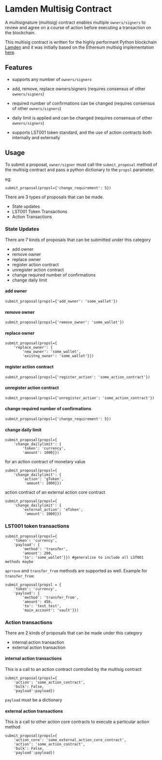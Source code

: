 # Lamden Multisig Contract

A multisignature (multisig) contract enables multiple `owners/signers` to review and agree on a course of action before executing a transaction on the blockchain.

This multisig contract is written for the highly performant Python blockchain [Lamden](https://www.lamden.io) and it was initially based on the Ethereum multisig implementation [here](https://github.com/ConsenSysMesh/MultiSigWallet/blob/master/MultiSigWalletWithDailyLimit.sol). 

## Features

* supports any number of `owners/signers`

* add, remove, replace owners/signers (requires consensus of other `owners/signers`)

* required number of confirmations can be changed
(requires consensus of other `owners/signers`)

* daily limit is applied and can be changed
(requires consensus of other `owners/signers`)

* supports LST001 token standard, and the use of action contracts both internally and externally

## Usage

To submit a proposal, `owner/signer` must call the `submit_proposal` method of the multisig contract and pass a python dictionary to the `propsl` parameter.

eg:
```
submit_proposal(propsl={'change_requirement': 5})
```

There are 3 types of proposals that can be made.
* State updates
* LST001 Token Transactions
* Action Transactions

### State Updates
There are 7 kinds of proposals that can be submitted under this category
* add owner
* remove owner
* replace owner
* register action contract
* unregister action contract
* change required number of confirmations
* change daily limit


#### add owner
```
submit_proposal(propsl={'add_owner': 'some_wallet'})
```

#### remove owner
```
submit_proposal(propsl={'remove_owner': 'some_wallet'})
```

#### replace owner
```
submit_proposal(propsl={
	'replace_owner': {
		'new_owner': 'some_wallet',
		'existng_owner': 'some_wallet'}})
```
#### register action contract
```
submit_proposal(propsl={'register_action': 'some_action_contract'})
```
#### unregister action contract
```
submit_proposal(propsl={'unregister_action': 'some_action_contract'})
```
#### change required number of confirmations
```
submit_proposal(propsl={'change_requirement': 5})
```
#### change daily limit
```
submit_proposal(propsl={
	'change_dailylimit': {
		'token': 'currency', 
		'amount': 1000}})
```
for an action contract of monetary value
```
submit_proposal(propsl={
	'change_dailylimit': {
		'action': 'gToken',
		 'amount': 1000}})
```
action contract of an external action core contract
```
submit_proposal(propsl={
	'change_dailylimit': {
		'external_action': 'eToken',
		 'amount': 1000}})
```

### LST001 token transactions
```
submit_proposal(propsl={
	'token': 'currency',
	'payload': {
		'method': 'transfer',
		'amount': 200,
		'to': 'some_wallet'}}) #generalise to include all LST001 methods maybe
```

`aprrove` and `transfer_from` methods are supported as well.
Example for `transfer_from`:

```
submit_proposal(propsl = {
    'token': 'currency',
    'payload': {
        'method': 'transfer_from',
        'amount': 456,
        'to': 'test_test',
        'main_account': 'vault'}})
```

### Action transactions
There are 2 kinds of proposals that can be made under this category
* internal action transaction
* external action transaction

#### internal action transactions
This is a call to an action contract controlled by the multisig contract

```
submit_proposal(propsl={
	'action': 'some_action_contract', 
	'bulk': False,
	'payload':payload})
```
`payload` must be a dictionary

#### external action transactions
This is a call to other action core contracts to execute a particular action method
```
submit_proposal(propsl={
	'action_core': 'some_external_action_core_contract', 
	'action': 'some_action_contract', 
	'bulk': False,
	'payload':payload})
```



